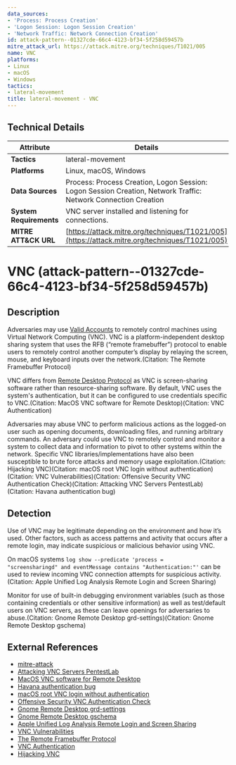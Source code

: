 ```yaml
---
data_sources:
- 'Process: Process Creation'
- 'Logon Session: Logon Session Creation'
- 'Network Traffic: Network Connection Creation'
id: attack-pattern--01327cde-66c4-4123-bf34-5f258d59457b
mitre_attack_url: https://attack.mitre.org/techniques/T1021/005
name: VNC
platforms:
- Linux
- macOS
- Windows
tactics:
- lateral-movement
title: lateral-movement - VNC
---
```


## Technical Details

| Attribute | Details |
|-----------|----------|
| **Tactics** | lateral-movement |
| **Platforms** | Linux, macOS, Windows |
| **Data Sources** | Process: Process Creation, Logon Session: Logon Session Creation, Network Traffic: Network Connection Creation |
| **System Requirements** | VNC server installed and listening for connections. |
| **MITRE ATT&CK URL** | [https://attack.mitre.org/techniques/T1021/005](https://attack.mitre.org/techniques/T1021/005) |

# VNC (attack-pattern--01327cde-66c4-4123-bf34-5f258d59457b)

## Description
Adversaries may use [Valid Accounts](https://attack.mitre.org/techniques/T1078) to remotely control machines using Virtual Network Computing (VNC).  VNC is a platform-independent desktop sharing system that uses the RFB (“remote framebuffer”) protocol to enable users to remotely control another computer’s display by relaying the screen, mouse, and keyboard inputs over the network.(Citation: The Remote Framebuffer Protocol)

VNC differs from [Remote Desktop Protocol](https://attack.mitre.org/techniques/T1021/001) as VNC is screen-sharing software rather than resource-sharing software. By default, VNC uses the system's authentication, but it can be configured to use credentials specific to VNC.(Citation: MacOS VNC software for Remote Desktop)(Citation: VNC Authentication)

Adversaries may abuse VNC to perform malicious actions as the logged-on user such as opening documents, downloading files, and running arbitrary commands. An adversary could use VNC to remotely control and monitor a system to collect data and information to pivot to other systems within the network. Specific VNC libraries/implementations have also been susceptible to brute force attacks and memory usage exploitation.(Citation: Hijacking VNC)(Citation: macOS root VNC login without authentication)(Citation: VNC Vulnerabilities)(Citation: Offensive Security VNC Authentication Check)(Citation: Attacking VNC Servers PentestLab)(Citation: Havana authentication bug)

## Detection
Use of VNC may be legitimate depending on the environment and how it’s used. Other factors, such as access patterns and activity that occurs after a remote login, may indicate suspicious or malicious behavior using VNC.

On macOS systems <code>log show --predicate 'process = "screensharingd" and eventMessage contains "Authentication:"'</code> can be used to review incoming VNC connection attempts for suspicious activity.(Citation: Apple Unified Log Analysis Remote Login and Screen Sharing)

Monitor for use of built-in debugging environment variables (such as those containing credentials or other sensitive information) as well as test/default users on VNC servers, as these can leave openings for adversaries to abuse.(Citation: Gnome Remote Desktop grd-settings)(Citation: Gnome Remote Desktop gschema)

## External References
- [mitre-attack](https://attack.mitre.org/techniques/T1021/005)
- [Attacking VNC Servers PentestLab](https://pentestlab.blog/2012/10/30/attacking-vnc-servers/)
- [MacOS VNC software for Remote Desktop](https://support.apple.com/guide/remote-desktop/set-up-a-computer-running-vnc-software-apdbed09830/mac)
- [Havana authentication bug](https://lists.openstack.org/pipermail/openstack/2013-December/004138.html)
- [macOS root VNC login without authentication](https://www.tenable.com/blog/detecting-macos-high-sierra-root-account-without-authentication)
- [Offensive Security VNC Authentication Check](https://www.offensive-security.com/metasploit-unleashed/vnc-authentication/)
- [Gnome Remote Desktop grd-settings](https://gitlab.gnome.org/GNOME/gnome-remote-desktop/-/blob/9aa9181e/src/grd-settings.c#L207)
- [Gnome Remote Desktop gschema](https://gitlab.gnome.org/GNOME/gnome-remote-desktop/-/blob/9aa9181e/src/org.gnome.desktop.remote-desktop.gschema.xml.in)
- [Apple Unified Log Analysis Remote Login and Screen Sharing](https://sarah-edwards-xzkc.squarespace.com/blog/2020/4/30/analysis-of-apple-unified-logs-quarantine-edition-entry-6-working-from-home-remote-logins)
- [VNC Vulnerabilities](https://www.bleepingcomputer.com/news/security/dozens-of-vnc-vulnerabilities-found-in-linux-windows-solutions/)
- [The Remote Framebuffer Protocol](https://datatracker.ietf.org/doc/html/rfc6143#section-7.2.2)
- [VNC Authentication](https://help.realvnc.com/hc/en-us/articles/360002250097-Setting-up-System-Authentication)
- [Hijacking VNC](https://int0x33.medium.com/day-70-hijacking-vnc-enum-brute-access-and-crack-d3d18a4601cc)
